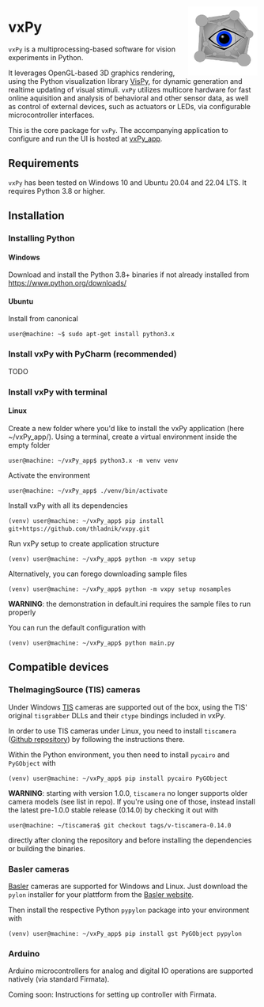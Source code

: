 
[//]: # (<img align="right" width="140" height="140" src="vxpy/vxpy_icon.png">)
<img align="right" width="140" height="140" src="https://raw.githubusercontent.com/thladnik/vxPy/3e75107a8dc7e70b898c50e8b95209126ed3f856/vxpy/vxpy_icon.svg">


# vxPy

`vxPy` is a multiprocessing-based software for vision experiments in Python. 

It leverages OpenGL-based 3D graphics rendering, using the Python visualization library [VisPy](https://github.com/vispy/vispy), for dynamic generation and realtime updating of visual stimuli. `vxPy` utilizes multicore hardware for fast online aquisition and analysis of behavioral and other sensor data, as well as control of external devices, such as actuators or LEDs, via configurable microcontroller interfaces. 

This is the core package for `vxPy`. The accompanying application to configure and run the UI is hosted at [vxPy_app](https://github.com/thladnik/vxPy_app).

## Requirements

`vxPy` has been tested on Windows 10 and Ubuntu 20.04 and 22.04 LTS. It requires Python 3.8 or higher.

## Installation

### Installing Python

#### Windows
Download and install the Python 3.8+ binaries if not already installed from https://www.python.org/downloads/

#### Ubuntu

Install from canonical 
```console
user@machine: ~$ sudo apt-get install python3.x 
```

### Install vxPy with PyCharm (recommended)

TODO

### Install vxPy with terminal

#### Linux

Create a new folder where you'd like to install the vxPy application (here ~/vxPy_app/).
Using a terminal, create a virtual environment inside the empty folder 
```console
user@machine: ~/vxPy_app$ python3.x -m venv venv 
```

Activate the environment
```console
user@machine: ~/vxPy_app$ ./venv/bin/activate
```

Install vxPy with all its dependencies
```console
(venv) user@machine: ~/vxPy_app$ pip install git+https://github.com/thladnik/vxpy.git
```

Run vxPy setup to create application structure
```console
(venv) user@machine: ~/vxPy_app$ python -m vxpy setup
```
Alternatively, you can forego downloading sample files 
```console
(venv) user@machine: ~/vxPy_app$ python -m vxpy setup nosamples
```
**WARNING**: the demonstration in default.ini requires the sample files to run properly

You can run the default configuration with
```console
(venv) user@machine: ~/vxPy_app$ python main.py
```

## Compatible devices

### TheImagingSource (TIS) cameras
Under Windows [TIS](https://www.theimagingsource.de/) cameras are supported out of the box, using the TIS' original `tisgrabber` DLLs and their `ctype` bindings included in vxPy.

In order to use TIS cameras under Linux, you need to install `tiscamera` ([Github repository](https://github.com/TheImagingSource/tiscamera)) by following the instructions there. 

Within the Python environment, you then need to install `pycairo` and `PyGObject` with
```console
(venv) user@machine: ~/vxPy_app$ pip install pycairo PyGObject
```

**WARNING**: starting with version 1.0.0, `tiscamera` no longer supports older camera models (see list in repo). 
If you're using one of those, instead install the latest pre-1.0.0 stable release (0.14.0) by checking it out with
```console
user@machine: ~/tiscamera$ git checkout tags/v-tiscamera-0.14.0
```
directly after cloning the repository and before installing the dependencies or building the binaries.

### Basler cameras

[Basler](https://www.baslerweb.com/) cameras are supported for Windows and Linux. Just download the `pylon` installer for your plattform from the [Basler website](https://www.baslerweb.com/de/downloads/downloads-software/#type=pylonsoftware;language=all;version=all).

Then install the respective Python `pypylon` package into your environment with
```console
(venv) user@machine: ~/vxPy_app$ pip install gst PyGObject pypylon
```

### Arduino 

Arduino microcontrollers for analog and digital IO operations are supported natively (via standard Firmata). 

Coming soon: Instructions for setting up controller with Firmata.
